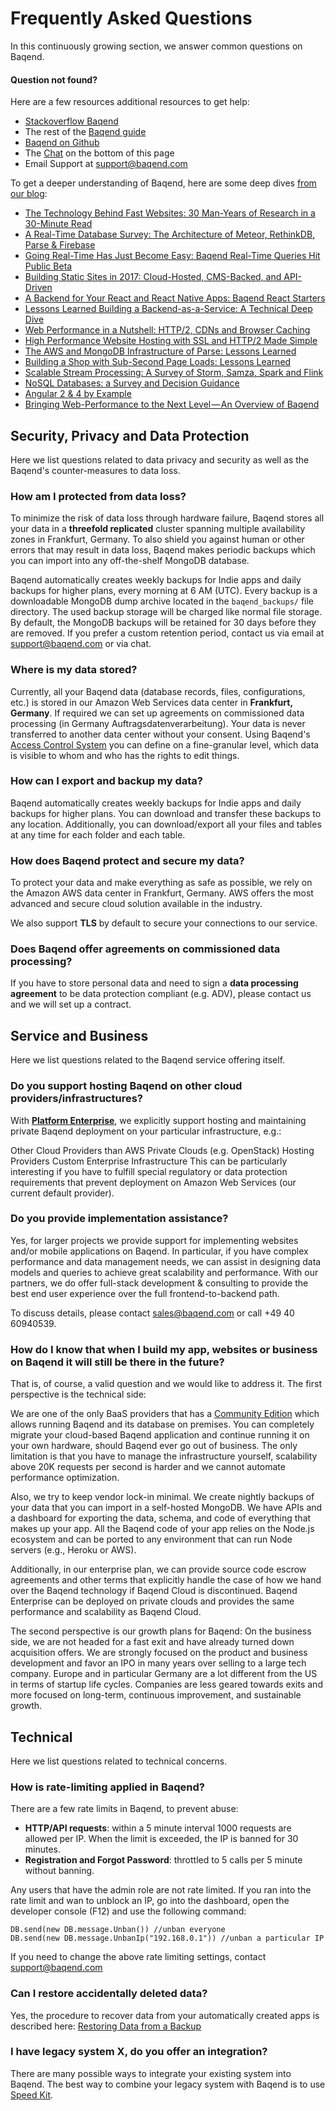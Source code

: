 # Frequently Asked Questions

In this continuously growing section, we answer common questions on Baqend.

#### Question not found?
Here are a few resources additional resources to get help:

- [Stackoverflow Baqend](https://stackoverflow.com/questions/tagged/baqend)
- The rest of the [Baqend guide](https://www.baqend.com/guide/)
- [Baqend on Github](https://github.com/Baqend)
- The <a href="javascript:Tawk_API.maximize();">Chat</a> on the bottom of this page
- Email Support at [support@baqend.com](support@baqend.com)

To get a deeper understanding of Baqend, here are some deep dives [from our blog](https://medium.baqend.com/):

- [The Technology Behind Fast Websites: 30 Man-Years of Research in a 30-Minute Read](https://medium.baqend.com/the-technology-behind-fast-websites-2638196fa60a)
- [A Real-Time Database Survey: The Architecture of Meteor, RethinkDB, Parse & Firebase](https://medium.baqend.com/real-time-databases-explained-why-meteor-rethinkdb-parse-and-firebase-dont-scale-822ff87d2f87?source=rss----1438a8fccd85---4)
- [Going Real-Time Has Just Become Easy: Baqend Real-Time Queries Hit Public Beta](https://medium.baqend.com/going-real-time-has-just-become-easy-baqend-real-time-queries-hit-public-beta-3a44a13fde86?source=rss----1438a8fccd85---4)
- [Building Static Sites in 2017: Cloud-Hosted, CMS-Backed, and API-Driven](https://medium.baqend.com/building-static-sites-in-2017-cloud-hosted-cms-backed-and-api-driven-f68b5debc396?source=rss----1438a8fccd85---4)
- [A Backend for Your React and React Native Apps: Baqend React Starters](https://medium.baqend.com/a-backend-for-your-react-and-react-native-apps-baqend-react-starters-337d47200ec?source=rss----1438a8fccd85---4)
- [Lessons Learned Building a Backend-as-a-Service: A Technical Deep Dive](https://medium.baqend.com/how-to-develop-a-backend-as-a-service-from-scratch-lessons-learned-a9fac618c2ce?source=rss----1438a8fccd85---4)
- [Web Performance in a Nutshell: HTTP/2, CDNs and Browser Caching](https://medium.baqend.com/hosting-lessons-learned-6010992eb257?source=rss----1438a8fccd85---4)
- [High Performance Website Hosting with SSL and HTTP/2 Made Simple](https://medium.baqend.com/high-performance-website-hosting-with-ssl-and-http-2-made-simple-1ead24a7784a?source=rss----1438a8fccd85---4)
- [The AWS and MongoDB Infrastructure of Parse: Lessons Learned](https://medium.baqend.com/parse-is-gone-a-few-secrets-about-their-infrastructure-91b3ab2fcf71?source=rss----1438a8fccd85---4)
- [Building a Shop with Sub-Second Page Loads: Lessons Learned](https://medium.baqend.com/building-a-shop-with-sub-second-page-loads-lessons-learned-4bb1be3ed07?source=rss----1438a8fccd85---4)
- [Scalable Stream Processing: A Survey of Storm, Samza, Spark and Flink](https://medium.baqend.com/real-time-stream-processors-a-survey-and-decision-guidance-6d248f692056?source=rss----1438a8fccd85---4)
- [NoSQL Databases: a Survey and Decision Guidance](https://medium.baqend.com/nosql-databases-a-survey-and-decision-guidance-ea7823a822d)
- [Angular 2 & 4 by Example](https://medium.baqend.com/angular-2-by-example-e85a09fa6480)
- [Bringing Web-Performance to the Next Level — An Overview of Baqend](https://medium.baqend.com/bringing-web-performance-to-the-next-level-an-overview-of-baqend-be3521bc2faf)


## Security, Privacy and Data Protection

Here we list questions related to data privacy and security as well as the Baqend's counter-measures to data loss.

### How am I protected from data loss?

To minimize the risk of data loss through hardware failure, Baqend stores all your data in a **threefold replicated** cluster spanning multiple availability zones in Frankfurt, Germany. To also shield you against human or other errors that may result in data loss, Baqend makes periodic backups which you can import into any off-the-shelf MongoDB database.

Baqend automatically creates weekly backups for Indie apps and daily backups for higher plans, every morning at 6 AM (UTC).
Every backup is a downloadable MongoDB dump archive located in the `baqend_backups/` file directory.
The used backup storage will be charged like normal file storage.
By default, the MongoDB backups will be retained for 30 days before they are removed.
If you prefer a custom retention period, contact us via email at [support@baqend.com](mailto:support@baqend.com) or via chat.


### Where is my data stored?

Currently, all your Baqend data (database records, files, configurations, etc.) is stored in our Amazon Web Services data center in **Frankfurt, Germany**. If required we can set up agreements on commissioned data processing (in Germany Auftragsdatenverarbeitung). Your data is never transferred to another data center without your consent. Using Baqend's [Access Control System](https://www.baqend.com/guide/topics/user-management/#permissions) you can define on a fine-granular level, which data is visible to whom and who has the rights to edit things.

### How can I export and backup my data?

Baqend automatically creates weekly backups for Indie apps and daily backups for higher plans. You can download and transfer these backups to any location. Additionally, you can download/export all your files and tables at any time for each folder and each table.

### How does Baqend protect and secure my data?

To protect your data and make everything as safe as possible, we rely on the Amazon AWS data center in Frankfurt, Germany. AWS offers the most advanced and secure cloud solution available in the industry.

We also support **TLS** by default to secure your connections to our service.

### Does Baqend offer agreements on commissioned data processing?

If you have to store personal data and need to sign a **data processing agreement** to be data protection compliant (e.g. ADV), please contact us and we will set up a contract.


## Service and Business

Here we list questions related to the Baqend service offering itself.

### Do you support hosting Baqend on other cloud providers/infrastructures?

With [**Platform Enterprise**](https://www.baqend.com/enterprise.html), we explicitly support hosting and maintaining private Baqend deployment on your particular infrastructure, e.g.:

Other Cloud Providers than AWS
Private Clouds (e.g. OpenStack)
Hosting Providers
Custom Enterprise Infrastructure
This can be particularly interesting if you have to fulfill special regulatory or data protection requirements that prevent deployment on Amazon Web Services (our current default provider).


### Do you provide implementation assistance?

Yes, for larger projects we provide support for implementing websites and/or mobile applications on Baqend. In particular, if you have complex performance and data management needs, we can assist in designing data models and queries to achieve great scalability and performance. With our partners, we do offer full-stack development & consulting to provide the best end user experience over the full frontend-to-backend path.

To discuss details, please contact sales@baqend.com or call +49 40 60940539.


### How do I know that when I build my app, websites or business on Baqend it will still be there in the future?

That is, of course, a valid question and we would like to address it. The first perspective is the technical side:

We are one of the only BaaS providers that has a [Community Edition](https://www.baqend.com/features.html#download) which allows running Baqend and its database on premises. You can completely migrate your cloud-based Baqend application and continue running it on your own hardware, should Baqend ever go out of business. The only limitation is that you have to manage the infrastructure yourself, scalability above 20K requests per second is harder and we cannot automate performance optimization.

Also, we try to keep vendor lock-in minimal. We create nightly backups of your data that you can import in a self-hosted MongoDB. We have APIs and a dashboard for exporting the data, schema, and code of everything that makes up your app. All the Baqend code of your app relies on the Node.js ecosystem and can be ported to any environment that can run Node servers (e.g., Heroku or AWS).

Additionally, in our enterprise plan, we can provide source code escrow agreements and other terms that explicitly handle the case of how we hand over the Baqend technology if Baqend Cloud is discontinued. Baqend Enterprise can be deployed on private clouds and provides the same performance and scalability as Baqend Cloud.

The second perspective is our growth plans for Baqend:
On the business side, we are not headed for a fast exit and have already turned down acquisition offers. We are strongly focused on the product and business development and favor an IPO in many years over selling to a large tech company. Europe and in particular Germany are a lot different from the US in terms of startup life cycles. Companies are less geared towards exits and more focused on long-term, continuous improvement, and sustainable growth.


## Technical

Here we list questions related to technical concerns.

### How is rate-limiting applied in Baqend?
There are a few rate limits in Baqend, to prevent abuse:

- **HTTP/API requests**: within a 5 minute interval 1000 requests are allowed per IP. When the limit is exceeded, the IP is banned for 30 minutes.
- **Registration and Forgot Password**: throttled to 5 calls per 5 minute without banning.

Any users that have the admin role are not rate limited. If you ran into the rate limit and wan to unblock an IP, go into the dashboard, open the developer console (F12) and use the following command:

    DB.send(new DB.message.Unban()) //unban everyone
    DB.send(new DB.message.UnbanIp("192.168.0.1")) //unban a particular IP

If you need to change the above rate limiting settings, contact support@baqend.com

### Can I restore accidentally deleted data?

Yes, the procedure to recover data from your automatically created apps is described here: [Restoring Data from a Backup](https://www.baqend.com/guide/topics/backups/#restoring-data-from-a-backup)



### I have legacy system X, do you offer an integration?

There are many possible ways to integrate your existing system into Baqend. The best way to combine your legacy system with Baqend is to use [Speed Kit](https://www.baqend.com/speedkit.html).

